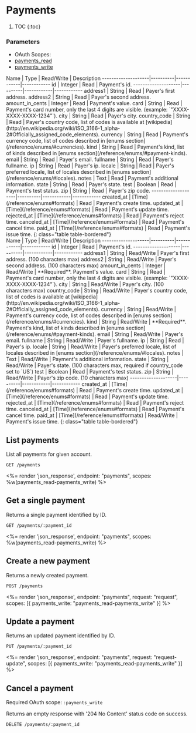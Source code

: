 # Payments

1. TOC
{:toc}

### Parameters
<ul class="nav nav-pills" role="tablist">
  <li class="disabled"><a>OAuth Scopes:</a></li>
  <li class="active"><a href="#payments_read" role="tab" data-toggle="pill">payments_read</a></li>
  <li><a href="#payments_write" role="tab" data-toggle="pill">payments_write</a></li>
</ul>
<div class="tab-content" markdown="1">
  <div class="tab-pane active" id="payments_read" markdown="1">
Name                | Type     | Read/Write | Description
--------------------|----------|------------|------------
id                  | Integer  | Read       | Payment's id.
--------------------|----------|------------|------------
address1            | String   | Read       | Payer's first address.
address2            | String   | Read       | Payer's second address.
amount_in_cents     | Integer  | Read       | Payment's value.
card                | String   | Read       | Payment's card number, only the last 4 digits are visible. (example: `"XXXX-XXXX-XXXX-1234"`).
city                | String   | Read       | Payer's city.
country_code        | String   | Read       | Payer's country code, list of codes is available at [wikipedia](http://en.wikipedia.org/wiki/ISO_3166-1_alpha-2#Officially_assigned_code_elements).
currency            | String   | Read       | Payment's currency code, list of codes described in [enums section](/reference/enums/#currencies).
kind                | String   | Read       | Payment's kind, list of kinds described in [enums section](/reference/enums/#payment-kinds).
email               | String   | Read       | Payer's email.
fullname            | String   | Read       | Payer's fullname.
ip                  | String   | Read       | Payer's ip.
locale              | String   | Read       | Payer's preferred locale, list of locales described in [enums section](/reference/enums/#locales).
notes               | Text     | Read       | Payment's additional information.
state               | String   | Read       | Payer's state.
test                | Boolean  | Read       | Payment's test status.
zip                 | String   | Read       | Payer's zip code.
--------------------|----------|------------|------------
created_at          | [Time](/reference/enums#formats) | Read       | Payment's create time.
updated_at          | [Time](/reference/enums#formats) | Read       | Payment's update time.
rejected_at         | [Time](/reference/enums#formats) | Read       | Payment's reject time.
canceled_at         | [Time](/reference/enums#formats) | Read       | Payment's cancel time.
paid_at             | [Time](/reference/enums#formats) | Read       | Payment's issue time.
{: class="table table-bordered"}
  </div>
  <div class="tab-pane" id="payments_write" markdown="1">
Name                | Type     | Read/Write | Description
--------------------|----------|------------|------------
id                  | Integer  | Read       | Payment's id.
--------------------|----------|------------|------------
address1            | String   | Read/Write | Payer's first address. (100 characters max)
address2            | String   | Read/Write | Payer's second address. (100 characters max)
amount_in_cents     | Integer  | Read/Write | **Required**. Payment's value.
card                | String   | Read       | Payment's card number, only the last 4 digits are visible. (example: `"XXXX-XXXX-XXXX-1234"`).
city                | String   | Read/Write | Payer's city. (100 characters max)
country_code        | String   | Read/Write | Payer's country code, list of codes is available at [wikipedia](http://en.wikipedia.org/wiki/ISO_3166-1_alpha-2#Officially_assigned_code_elements).
currency            | String   | Read/Write | Payment's currency code, list of codes described in [enums section](/reference/enums/#currencies).
kind                | String   | Read/Write | **Required**. Payment's kind, list of kinds described in [enums section](/reference/enums/#payment-kinds).
email               | String   | Read/Write | Payer's email.
fullname            | String   | Read/Write | Payer's fullname.
ip                  | String   | Read       | Payer's ip.
locale              | String   | Read/Write | Payer's preferred locale, list of locales described in [enums section](/reference/enums/#locales).
notes               | Text     | Read/Write | Payment's additional information.
state               | String   | Read/Write | Payer's state. (100 characters max, required if country_code set to `US`)
test                | Boolean  | Read       | Payment's test status.
zip                 | String   | Read/Write | Payer's zip code. (10 characters max)
--------------------|----------|------------|------------
created_at          | [Time](/reference/enums#formats) | Read       | Payment's create time.
updated_at          | [Time](/reference/enums#formats) | Read       | Payment's update time.
rejected_at         | [Time](/reference/enums#formats) | Read       | Payment's reject time.
canceled_at         | [Time](/reference/enums#formats) | Read       | Payment's cancel time.
paid_at             | [Time](/reference/enums#formats) | Read/Write | Payment's issue time.
{: class="table table-bordered"}
  </div>
</div>

## List payments

List all payments for given account.

~~~
GET /payments
~~~

<%= render 'json_response', endpoint: "payments", scopes: %w(payments_read-payments_write) %>

## Get a single payment

Returns a single payment identified by ID.

~~~
GET /payments/:payment_id
~~~

<%= render 'json_response', endpoint: "payments", scopes: %w(payments_read-payments_write) %>

## Create a new payment

Returns a newly created payment.

~~~~
POST /payments
~~~~

<%= render 'json_response', endpoint: "payments", request: "request",
  scopes: [{ payments_write: "payments_read-payments_write" }] %>

## Update a payment

Returns an updated payment identified by ID.

~~~
PUT /payments/:payment_id
~~~

<%= render 'json_response', endpoint: "payments", request: "request-update",
  scopes: [{ payments_write: "payments_read-payments_write" }] %>

## Cancel a payment

Required OAuth scope: `:payments_write`

Returns an empty response with '204 No Content' status code on success.

~~~~~~
DELETE /payments/:payment_id
~~~~~~
